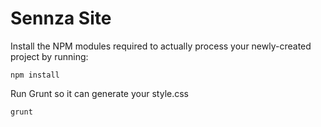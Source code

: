 # Sennza Site

Install the NPM modules required to actually process your newly-created project by running:

```
npm install
```

Run Grunt so it can generate your style.css

```
grunt
```
